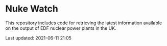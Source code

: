 # Nuke Watch

This repository includes code for retrieving the latest information available on the output of EDF nuclear power plants in the UK.

Last updated: 2021-06-11 21:05